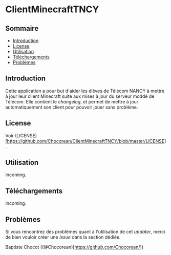 # ClientMinecraftTNCY

## Sommaire

* [Introduction](#introduction)
* [License](#license)
* [Utilisation](#utilisation)
* [Téléchargements](#téléchargements)
* [Problèmes](#problèmes)

## Introduction

Cette application a pour but d'aider les élèves de Télécom NANCY à mettre à jour leur client Minecraft suite aux mises à jour du serveur moddé de Télécom.
Elle contient le *changelog*, et permet de mettre à jour automatiquement son client pour pouvoir jouer sans problème.

## License

Voir (LICENSE)[https://github.com/Chocorean/ClientMinecraftTNCY/blob/master/LICENSE].

## Utilisation

Incoming.

## Téléchargements

Incoming.

## Problèmes

Si vous rencontrez des problèmes quant à l'utilisation de cet *updater*, merci de bien vouloir créer une *Issue* dans la section dédiée.

Baptiste Chocot ((@Chocorean)[https://github.com/Chocorean/])
